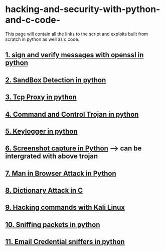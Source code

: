 # hacking-and-security-with-python-and-c-code-
This page will contain all the links to the script and exploits built from scratch in python as well as c code.


## <a href="https://www.codexpace.ml/2021/10/signverify.html">1. sign and verify messages with openssl in python </a>
## <a href="https://www.codexpace.ml/2022/02/sandbox-detection.html">2. SandBox Detection in python</a>
## <a href="https://www.codexpace.ml/2022/03/tcp-proxy.html">3. Tcp Proxy in python</a>
## <a href='https://www.codexpace.ml/2021/11/command-control-trojan-with-python.html'>4. Command and Control Trojan in python</a>
## <a href='https://www.codexpace.ml/2021/11/python-keylogger.html'>5. Keylogger in python</a>
## <a href='https://www.codexpace.ml/2022/01/screenshot-with-python.html'>6. Screenshot capture in Python</a> --> can be intergrated with above trojan
## <a href="https://www.codexpace.ml/2022/03/man-in-browser.html">7. Man in Browser Attack in Python</a>
## <a href="https://www.codexpace.ml/2022/03/dictionary-attacks.html">8. Dictionary Attack in C </a>
## <a href="https://www.codexpace.ml/2022/02/hacking-with-kali-cheatsheet.html">9. Hacking commands with Kali Linux </a>
## <a href="https://www.codexpace.ml/2022/04/sniffer-with-no-filter.html">10. Sniffing packets in python</a>
## <a href="https://www.codexpace.ml/2022/04/sniffer-for-email-credentials.html">11. Email Credential sniffers in python</a>
